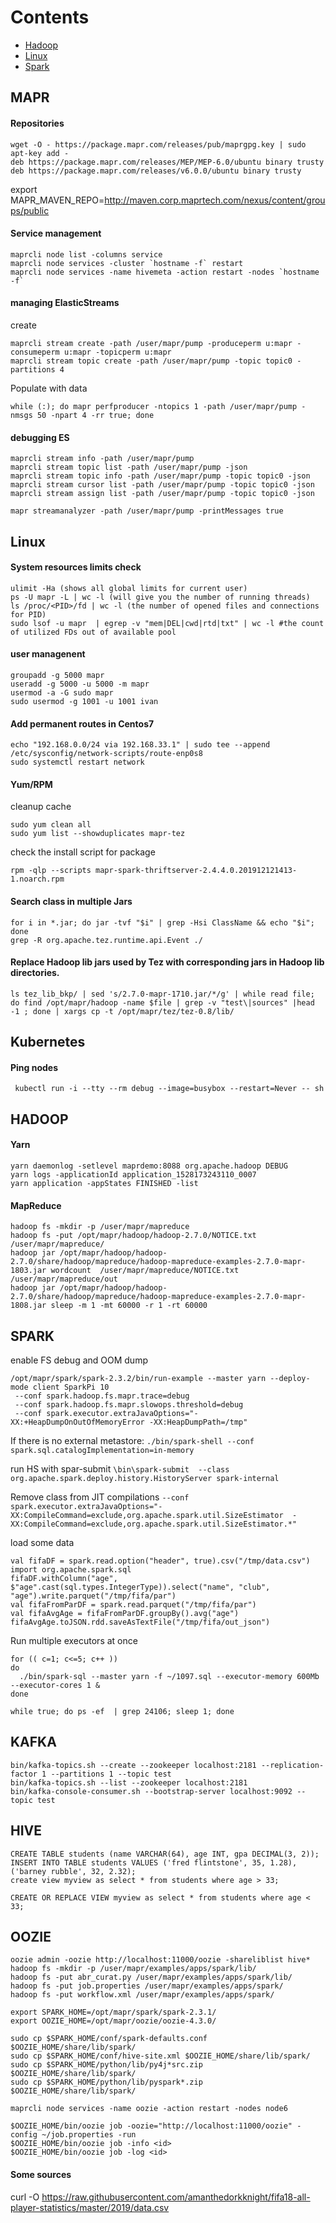# Contents
 - [Hadoop](#hadoop) 
 - [Linux](#linux) 
 - [Spark](#spark)

## MAPR

#### Repositories

```
wget -O - https://package.mapr.com/releases/pub/maprgpg.key | sudo apt-key add -
deb https://package.mapr.com/releases/MEP/MEP-6.0/ubuntu binary trusty
deb https://package.mapr.com/releases/v6.0.0/ubuntu binary trusty
```
export MAPR_MAVEN_REPO=http://maven.corp.maprtech.com/nexus/content/groups/public

#### Service management

```
maprcli node list -columns service
maprcli node services -cluster `hostname -f` restart
maprcli node services -name hivemeta -action restart -nodes `hostname -f`
```

#### managing ElasticStreams
create
```
maprcli stream create -path /user/mapr/pump -produceperm u:mapr -consumeperm u:mapr -topicperm u:mapr
maprcli stream topic create -path /user/mapr/pump -topic topic0 -partitions 4
```
Populate with data 
```
while (:); do mapr perfproducer -ntopics 1 -path /user/mapr/pump -nmsgs 50 -npart 4 -rr true; done
```
#### debugging ES
```
maprcli stream info -path /user/mapr/pump
maprcli stream topic list -path /user/mapr/pump -json
maprcli stream topic info -path /user/mapr/pump -topic topic0 -json
maprcli stream cursor list -path /user/mapr/pump -topic topic0 -json
maprcli stream assign list -path /user/mapr/pump -topic topic0 -json

mapr streamanalyzer -path /user/mapr/pump -printMessages true
```

## Linux 

#### System resources limits check

```
ulimit -Ha (shows all global limits for current user)
ps -U mapr -L | wc -l (will give you the number of running threads)
ls /proc/<PID>/fd | wc -l (the number of opened files and connections for PID)
sudo lsof -u mapr  | egrep -v "mem|DEL|cwd|rtd|txt" | wc -l #the count of utilized FDs out of available pool
```

#### user managenent

```
groupadd -g 5000 mapr
useradd -g 5000 -u 5000 -m mapr
usermod -a -G sudo mapr
sudo usermod -g 1001 -u 1001 ivan
```

#### Add permanent routes in Centos7
```
echo "192.168.0.0/24 via 192.168.33.1" | sudo tee --append /etc/sysconfig/network-scripts/route-enp0s8
sudo systemctl restart network
```

#### Yum/RPM

cleanup cache
```
sudo yum clean all
sudo yum list --showduplicates mapr-tez
```

check the install script for package
```
rpm -qlp --scripts mapr-spark-thriftserver-2.4.4.0.201912121413-1.noarch.rpm
```

#### Search class in multiple Jars

```
for i in *.jar; do jar -tvf "$i" | grep -Hsi ClassName && echo "$i"; done
grep -R org.apache.tez.runtime.api.Event ./
```

#### Replace Hadoop lib jars used by Tez with corresponding jars in Hadoop lib directories.

```
ls tez_lib_bkp/ | sed 's/2.7.0-mapr-1710.jar/*/g' | while read file; do find /opt/mapr/hadoop -name $file | grep -v "test\|sources" |head -1 ; done | xargs cp -t /opt/mapr/tez/tez-0.8/lib/
```


## Kubernetes

#### Ping nodes
```
 kubectl run -i --tty --rm debug --image=busybox --restart=Never -- sh
```

## HADOOP

#### Yarn

```
yarn daemonlog -setlevel maprdemo:8088 org.apache.hadoop DEBUG
yarn logs -applicationId application_1528173243110_0007
yarn application -appStates FINISHED -list
```

#### MapReduce

```
hadoop fs -mkdir -p /user/mapr/mapreduce
hadoop fs -put /opt/mapr/hadoop/hadoop-2.7.0/NOTICE.txt /user/mapr/mapreduce/
hadoop jar /opt/mapr/hadoop/hadoop-2.7.0/share/hadoop/mapreduce/hadoop-mapreduce-examples-2.7.0-mapr-1803.jar wordcount  /user/mapr/mapreduce/NOTICE.txt /user/mapr/mapreduce/out
hadoop jar /opt/mapr/hadoop/hadoop-2.7.0/share/hadoop/mapreduce/hadoop-mapreduce-examples-2.7.0-mapr-1808.jar sleep -m 1 -mt 60000 -r 1 -rt 60000
```

## SPARK

enable FS debug and OOM dump
```
/opt/mapr/spark/spark-2.3.2/bin/run-example --master yarn --deploy-mode client SparkPi 10
 --conf spark.hadoop.fs.mapr.trace=debug
 --conf spark.hadoop.fs.mapr.slowops.threshold=debug 
 --conf spark.executor.extraJavaOptions="-XX:+HeapDumpOnOutOfMemoryError -XX:HeapDumpPath=/tmp"
```

If there is no external metastore:
`./bin/spark-shell --conf spark.sql.catalogImplementation=in-memory`

run HS with spar-submit
`\bin\spark-submit  --class org.apache.spark.deploy.history.HistoryServer spark-internal`

Remove class from JIT compilations
`--conf
spark.executor.extraJavaOptions="-XX:CompileCommand=exclude,org.apache.spark.util.SizeEstimator  -XX:CompileCommand=exclude,org.apache.spark.util.SizeEstimator.*"
`

load some data
```
val fifaDF = spark.read.option("header", true).csv("/tmp/data.csv")
import org.apache.spark.sql
fifaDF.withColumn("age", $"age".cast(sql.types.IntegerType)).select("name", "club", "age").write.parquet("/tmp/fifa/par")
val fifaFromParDF = spark.read.parquet("/tmp/fifa/par")
val fifaAvgAge = fifaFromParDF.groupBy().avg("age")
fifaAvgAge.toJSON.rdd.saveAsTextFile("/tmp/fifa/out_json")
```

Run multiple executors at once

```
for (( c=1; c<=5; c++ ))
do
  ./bin/spark-sql --master yarn -f ~/1097.sql --executor-memory 600Mb --executor-cores 1 &
done

while true; do ps -ef  | grep 24106; sleep 1; done
```

## KAFKA

```
bin/kafka-topics.sh --create --zookeeper localhost:2181 --replication-factor 1 --partitions 1 --topic test
bin/kafka-topics.sh --list --zookeeper localhost:2181
bin/kafka-console-consumer.sh --bootstrap-server localhost:9092 --topic test
```

## HIVE

```
CREATE TABLE students (name VARCHAR(64), age INT, gpa DECIMAL(3, 2));
INSERT INTO TABLE students VALUES ('fred flintstone', 35, 1.28), ('barney rubble', 32, 2.32);
create view myview as select * from students where age > 33;

CREATE OR REPLACE VIEW myview as select * from students where age < 33;
```
## OOZIE

```
oozie admin -oozie http://localhost:11000/oozie -shareliblist hive*
hadoop fs -mkdir -p /user/mapr/examples/apps/spark/lib/
hadoop fs -put abr_curat.py /user/mapr/examples/apps/spark/lib/
hadoop fs -put job.properties /user/mapr/examples/apps/spark/
hadoop fs -put workflow.xml /user/mapr/examples/apps/spark/

export SPARK_HOME=/opt/mapr/spark/spark-2.3.1/
export OOZIE_HOME=/opt/mapr/oozie/oozie-4.3.0/

sudo cp $SPARK_HOME/conf/spark-defaults.conf $OOZIE_HOME/share/lib/spark/
sudo cp $SPARK_HOME/conf/hive-site.xml $OOZIE_HOME/share/lib/spark/
sudo cp $SPARK_HOME/python/lib/py4j*src.zip $OOZIE_HOME/share/lib/spark/
sudo cp $SPARK_HOME/python/lib/pyspark*.zip $OOZIE_HOME/share/lib/spark/

maprcli node services -name oozie -action restart -nodes node6

$OOZIE_HOME/bin/oozie job -oozie="http://localhost:11000/oozie" -config ~/job.properties -run
$OOZIE_HOME/bin/oozie job -info <id>
$OOZIE_HOME/bin/oozie job -log <id>
```

#### Some sources

curl -O https://raw.githubusercontent.com/amanthedorkknight/fifa18-all-player-statistics/master/2019/data.csv
